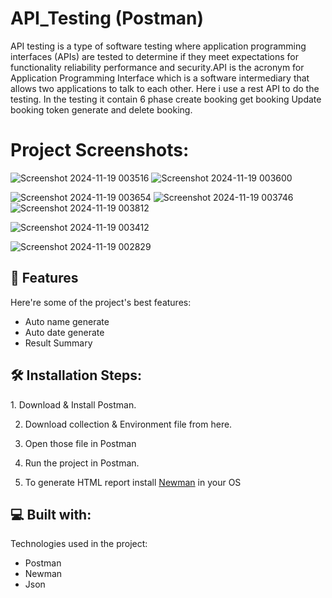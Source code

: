 # API_Testing (Postman)
API testing is a type of software testing where application programming interfaces (APIs) are tested to determine if they meet expectations for functionality reliability performance and security.API is the acronym for Application Programming Interface which is a software intermediary that allows two applications to talk to each other. Here i use a rest API to do the testing. In the testing it contain 6 phase create booking get booking Update booking token generate and delete booking.

<h1>Project Screenshots:</h1>

![Screenshot 2024-11-19 003516](https://github.com/user-attachments/assets/301c7afc-fb4f-4831-91dc-bfec82e8b257)
![Screenshot 2024-11-19 003600](https://github.com/user-attachments/assets/04b62fb8-7d26-477b-b384-583e0bb3bc80)

![Screenshot 2024-11-19 003654](https://github.com/user-attachments/assets/ecfef261-7070-4848-b51c-e0836d20e186)
![Screenshot 2024-11-19 003746](https://github.com/user-attachments/assets/76feb1b9-f54b-4026-8481-32cd2e0411ad)
![Screenshot 2024-11-19 003812](https://github.com/user-attachments/assets/ed09f026-241f-4951-99b4-8486708b74c6)

![Screenshot 2024-11-19 003412](https://github.com/user-attachments/assets/5a9e72bc-ef65-4f82-8ad3-4e4ea9c13a2d)

![Screenshot 2024-11-19 002829](https://github.com/user-attachments/assets/2f6f56ff-3b29-411a-84f6-46f0739b6216)

<h2>🧐 Features </h2>
<p>Here're some of the project's best features:

- Auto name generate
- Auto date generate
- Result Summary
</p>

<h2>🛠️ Installation Steps: </h2>
<p>
  1. Download & Install Postman.

2. Download collection & Environment file from here.

3. Open those file in Postman

4. Run the project in Postman.

5. To generate HTML report install <u>Newman</u> in your OS
</p>

<h2>💻 Built with: </h2>
<p>
  Technologies used in the project:

- Postman
- Newman
- Json
</p>

